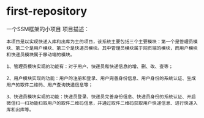 # first-repository
一个SSM框架的小项目
项目描述：

    本项目是以实现快递入库和出库为主的项目，该系统主要包括三个主要模块：第一个是管理员模块、第二个是用户模块、第三个是快递员模块。其中管理员模块属于网页端的模块，而用户模块和快递员模块属于移动端的模块。 
    
    1、管理员模块实现的功能有：对于用户、快递员和快递信息的增、删、改、查等；
    
    2、用户模块实现的功能：用户的注册和登录、用户完善身份信息、用户身份的系统认证、生成用户的取件二维码、用户查询快递信息等； 
    
    3、快递员模块实现的功能：快递员登录、快递员完善身份信息、快递员身份的系统认证、开启微信扫一扫功能扫取用户的取件二维码信息，并通过取件二维码获取用户快递信息、进行快递入库和出库等。
